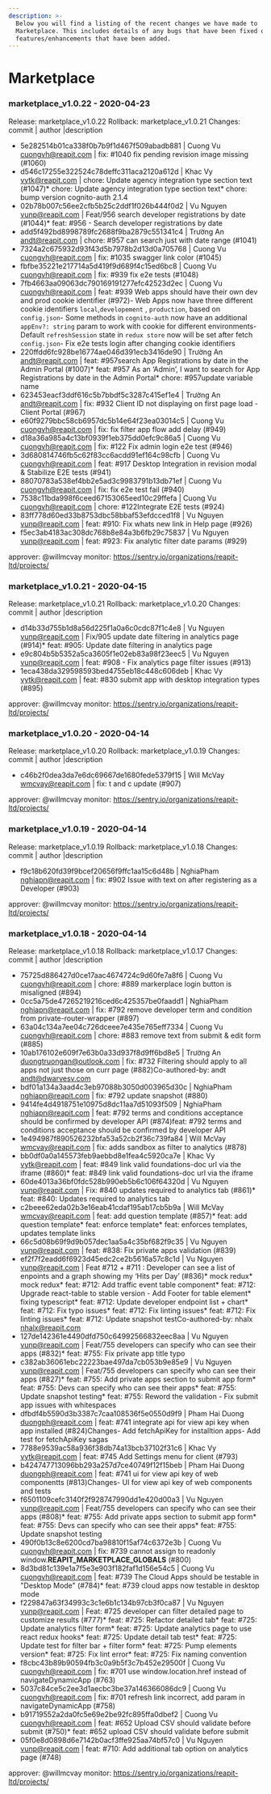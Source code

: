 ```yaml
---
description: >-
  Below you will find a listing of the recent changes we have made to
  Marketplace. This includes details of any bugs that have been fixed or
  features/enhancements that have been added.
---
```


# Marketplace
### marketplace_v1.0.22 - 2020-04-23
  
Release: marketplace_v1.0.22
Rollback: marketplace_v1.0.21
Changes:
commit | author |description
  
- 5e282514b01ca338f0b7b9f1d467f509abadb881 | Cuong Vu <cuongvh@reapit.com> | fix: #1040 fix pending revision image missing (#1060)
- d546c17255e322524c78deffc311aca2120a612d | Khac Vy <vytk@reapit.com> | chore: Update agency integration type section text (#1047)* chore: Update agency integration type section text* chore: bump version cognito-auth 2.1.4
- 02b78b007c56ee2cfb5b25c2ddf1f026b444f0d2 | Vu Nguyen <vunp@reapit.com> | Feat/956 search developer registrations by date (#1044)* feat: #956 - Search developer registrations by date
- add5f492bd8998789fc2688f9ba2879c551341c4 | Trường An <andt@reapit.com> | chore: #957 can search just with date range (#1041)
- 7324a2c675932d93f43d5b7978b2d13d0a705768 | Cuong Vu <cuongvh@reapit.com> | fix: #1035 swagger link color (#1045)
- fbfbe35221e217714a5d419f9d689f4c15ed6bc8 | Cuong Vu <cuongvh@reapit.com> | fix: #939 fix e2e tests (#1048)
- 7fb4663aa09063dc790169191277efc42523d2ec | Cuong Vu <cuongvh@reapit.com> | feat: #939 Web apps should have their own dev and prod cookie identifier (#972)- Web Apps now have three different cookie identifiers `local`,`developement` , `production`, based on `config.json`- Some methods in `cognito-auth` now have an additional `appEnv?: string` param to work with cookie for different environments- Default `refreshSession` state in `redux store` now will be set after fetch `config.json`- Fix e2e tests login after changing cookie identifiers
- 220ffdd6fc928be16774ae046d391ecb3416de90 | Trường An <andt@reapit.com> | feat: #957search App Registrations by date in the Admin Portal (#1007)* feat: #957 As an ‘Admin’, I want to search for App Registrations by date in the Admin Portal* chore: #957update variable name
- 623453eacf3ddf616c5b7bbdf5c3287c415ef1e4 | Trường An <andt@reapit.com> | fix: #932 Client ID not displaying on first page load - Client Portal (#967)
- e60f9279bbc58cb6957dc5b14e64f23ea03014c5 | Cuong Vu <cuongvh@reapit.com> | fix: fix filter app flow add delay (#949)
- d18a36a985a4c13bf0939f1eb375dd0efc9c86a5 | Cuong Vu <cuongvh@reapit.com> | fix: #122 Fix admin login e2e test (#946)
- 3d680814746fb5c62f83cc6acdd91ef164c98cfb | Cuong Vu <cuongvh@reapit.com> | feat: #917 Desktop Integration in revision modal & Stabilize E2E tests (#941)
- 88070783a538ef4bb2e5ad3c9983791b13db71ef | Cuong Vu <cuongvh@reapit.com> | fix: fix e2e test fail (#940)
- 7538c11bda998f6ceed67153065eed10c29ffefa | Cuong Vu <cuongvh@reapit.com> | chore: #122Integrate E2E tests (#924)
- 83ff778d60ed33b8753dbc58bbaf53efdcced1f8 | Vu Nguyen <vunp@reapit.com> | feat: #910: Fix whats new link in Help page (#926)
- f5ec3ab4183ac308dc768b8e84a3b6fb29c75837 | Vu Nguyen <vunp@reapit.com> | feat: #923: Fix analytic filter date params (#929)

approver: @willmcvay
monitor: https://sentry.io/organizations/reapit-ltd/projects/

### marketplace_v1.0.21 - 2020-04-15
  
Release: marketplace_v1.0.21
Rollback: marketplace_v1.0.20
Changes:
commit | author |description
  
- d14b33d755b1d8a56d225f1a0a6c0cdc87f1c4e8 | Vu Nguyen <vunp@reapit.com> | Fix/905 update date filtering in analytics page (#914)* feat: #905: Update date filtering in analytics page
- e9c804b5b5352a5ca3605f1e02eb83a98f23eec5 | Vu Nguyen <vunp@reapit.com> | feat: #908 - Fix analytics page filter issues (#913)
- 1eca438da329598593bed4755eb18c448c606deb | Khac Vy <vytk@reapit.com> | feat: #830 submit app with desktop integration types (#895)

approver: @willmcvay
monitor: https://sentry.io/organizations/reapit-ltd/projects/

### marketplace_v1.0.20 - 2020-04-14
  
Release: marketplace_v1.0.20
Rollback: marketplace_v1.0.19
Changes:
commit | author |description
  
- c46b2f0dea3da7e6dc69667de1680fede5379f15 | Will McVay <wmcvay@reapit.com> | fix: t and c update (#907)

approver: @willmcvay
monitor: https://sentry.io/organizations/reapit-ltd/projects/

### marketplace_v1.0.19 - 2020-04-14
  
Release: marketplace_v1.0.19
Rollback: marketplace_v1.0.18
Changes:
commit | author |description
  
- f9c18b620fd39f9bcef20656f9ffc1aa15c6d48b | NghiaPham <nghiapn@reapit.com> | fix: #902 Issue with text on after registering as a Developer (#903)

approver: @willmcvay
monitor: https://sentry.io/organizations/reapit-ltd/projects/
    
### marketplace_v1.0.18 - 2020-04-14
  
Release: marketplace_v1.0.18
Rollback: marketplace_v1.0.17
Changes:
commit | author |description
  
- 75725d886427d0ce17aac4674724c9d60fe7a8f6 | Cuong Vu <cuongvh@reapit.com> | chore: #889 markerplace login button is misaligned (#894)
- 0cc5a75de47265219216ced6c425357be0faadd1 | NghiaPham <nghiapn@reapit.com> | fix: #792 remove developer term and condition from private-router-wrapper (#897)
- 63a04c134a7ee04c726dceee7e435e765eff7334 | Cuong Vu <cuongvh@reapit.com> | chore: #883 remove text from submit & edit form (#885)
- 10ab176102e609f7e63b0a33d937f8d9ff6bd8e5 | Trường An <duongtruongan@outlook.com> | fix: #732 Filtering should apply to all apps not just those on curr page (#882)Co-authored-by: andt <andt@dwarvesv.com>
- bdf01a134a3aad4c3eb97088b3050d003965d30c | NghiaPham <nghiapn@reapit.com> | fix: #792 update snapshot (#880)
- 9414fe4d4918751e10975d8dc11aa7d51093f509 | NghiaPham <nghiapn@reapit.com> | feat: #792 terms and conditions acceptance should be confirmed by developer API (#874)feat: #792 terms and conditions acceptance should be confirmed by developer API
- 1e494987f890526232bfa53a52cb2f36c739fa84 | Will McVay <wmcvay@reapit.com> | fix: adds sandbox as filter to analytics (#878)
- bb0df0a0a145573feb9aebbd8e1fea4c5920ca7e | Khac Vy <vytk@reapit.com> | feat: #849 link valid foundations-doc url via the iframe (#860)* feat: #849 link valid foundations-doc url via the iframe
- 60de4013a36bf0fdc528b990eb5b6c106f64320d | Vu Nguyen <vunp@reapit.com> | Fix: #840 updates required to analytics tab (#861)* feat: #840: Updates required to analytics tab
- c2beee62eda02b3e16eab41cdaf195ab17cb5b9a | Will McVay <wmcvay@reapit.com> | feat: add question template (#857)* feat: add question template* feat: enforce template* feat: enforces templates, updates template links
- 66c5d08b69f9d9b057dec1aa5a4c35bf682f9c35 | Vu Nguyen <vunp@reapit.com> | feat: #838: Fix private apps validation (#839)
- ef2f7f2eadd6f6923d45edc2ce2b5616a57c8c1d | Vu Nguyen <vunp@reapit.com> | Feat #712 + #711 : Developer can see a list of enpoints and a graph showing my ‘Hits per Day’ (#836)* mock redux* mock redux* feat: #712: Add traffic event table component* feat: #712: Upgrade react-table to stable version - Add Footer for table element* fixing typescript* feat: #712: Update developer endpoint list + chart* feat: #712: Fix typo issues* feat: #712: Fix linting issues* feat: #712: Fix linting issues* feat: #712: Update snapshot testCo-authored-by: nhalx <nhalx@reapit.com>
- 127de142361e4490dfd750c64992566832eec8aa | Vu Nguyen <vunp@reapit.com> | Feat/755 developers can specify who can see their apps (#832)* feat: #755: Fix private app title typo
- c382ab36061ebc22223bae497da7cb053b9e85e9 | Vu Nguyen <vunp@reapit.com> | Feat/755 developers can specify who can see their apps (#827)* feat: #755: Add private apps section to submit app form* feat: #755: Devs can specify who can see their apps* feat: #755: Update snapshot testing* feat: #755: Reword the validation - Fix submit app issues with whitespaces
- dfbdf4b5590d3b3387c7caa108536f5e0550d9f9 | Pham Hai Duong <duongph@reapit.com> | feat: #741 integrate api for view api key when app installed (#824)Changes- Add fetchApiKey for installtion apps- Add test for fetchApiKey sagas
- 7788e9539ac58a936f38db74a13bcb37102f31c6 | Khac Vy <vytk@reapit.com> | feat: #745 Add Settings menu for client (#793)
- b424747713096bb293a257d7ce40749f12f15beb | Pham Hai Duong <duongph@reapit.com> | feat: #741 ui for view api key of web componentts (#813)Changes- UI for view api key of web components and tests
- f6501109cefc3140f2f928747990dd1e420d00a3 | Vu Nguyen <vunp@reapit.com> | Feat/755 developers can specify who can see their apps (#808)* feat: #755: Add private apps section to submit app form* feat: #755: Devs can specify who can see their apps* feat: #755: Update snapshot testing
- 490f0b13c8e6200cd7ba98810f15af74c6372e3b | Cuong Vu <cuongvh@reapit.com> | fix: #739 cannot assign to readonly window.__REAPIT_MARKETPLACE_GLOBALS__ (#800)
- 8d3bd81c139e1a7f5e3e903f182faf1d156e54c5 | Cuong Vu <cuongvh@reapit.com> | feat: #739 The Cloud Apps should be testable in "Desktop Mode" (#784)* feat: #739 cloud apps now testable in desktop mode
- f229847a63f34993c3c1e6b1c134b97cb3f0ca87 | Vu Nguyen <vunp@reapit.com> | Feat: #725 developer can filter detailed page to customize results (#777)* feat: #725: Refactor detailed tab* feat: #725: Update analytics filter form* feat: #725: Update analytics page to use react redux hooks* feat: #725: Update detail tab test* feat: #725: Update test for filter bar + filter form* feat: #725: Pump elements version* feat: #725: Fix lint error* feat: #725: Fix naming convention
- f8cbc43b89b90594fb3c0a9b5f3c7b452e29500f | Cuong Vu <cuongvh@reapit.com> | fix: #701 use window.location.href instead of navigateDynamicApp (#763)
- 5037c84ce5c2ee3d1aecbc3be37a146366086dc9 | Cuong Vu <cuongvh@reapit.com> | fix: #701 refresh link incorrect, add param in navigateDynamicApp (#758)
- b91719552a2da0fc5e69e2be92fc895ffa0dbef2 | Cuong Vu <cuongvh@reapit.com> | feat: #652 Upload CSV should validate before submit (#750)* feat: #652 upload CSV should validate before submit
- 05f0e8d0898d6e7142b0acf3ffe925aa74bf57c0 | Vu Nguyen <vunp@reapit.com> | feat: #710: Add additional tab option on analytics page (#748)

approver: @willmcvay
monitor: https://sentry.io/organizations/reapit-ltd/projects/

